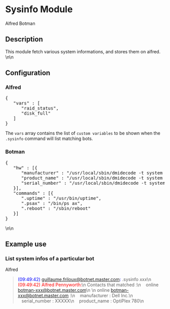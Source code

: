 # Sysinfo Module

<span class="label label-success">Alfred</span> <span class="label label-primary">Botman</span>

## Description

This module fetch various system informations, and stores them on alfred.
\n\n

## Configuration

### Alfred

<pre>
{
   "vars" : [
      "raid_status",
      "disk_full"
   ]
}
</pre>
The `vars` array contains the list of `custom variables` to be shown when
the `.sysinfo` command will list matching bots.

### Botman

<pre>
{
   "hw" : [{
      "manufacturer" : "/usr/local/sbin/dmidecode -t system | grep 'Manufacturer:' | cut -d: -f2",
      "product_name" : "/usr/local/sbin/dmidecode -t system | grep 'Product Name:' | cut -d: -f2",
      "serial_number" : "/usr/local/sbin/dmidecode -t system | grep 'Serial Number:' | cut -d: -f2"
   }],
   "commands" : [{
      ".uptime" : "/usr/bin/uptime",
      ".psax" : "/bin/ps ax",
      ".reboot" : "/sbin/reboot"
   }]
}
</pre>

\n\n


## Example use

### List system infos of a particular bot

<span class="label label-success">Alfred</span>
> <span style="color:blue">(09:49:42) guillaume.friloux@botnet.master.com:</span> .sysinfo *xxx*\n
> <span style="color:red">(09:49:42) Alfred Pennyworth:</span>\n
> Contacts that matched :\n
> &nbsp;&nbsp;&nbsp;online botman-xxx@botnet.master.com\n
> \n
> online botman-xxx@botnet.master.com  :\n
> &nbsp;&nbsp;&nbsp;manufacturer : Dell Inc.\n
> &nbsp;&nbsp;&nbsp;serial_number : XXXXX\n
> &nbsp;&nbsp;&nbsp;product_name : OptiPlex 780\n

